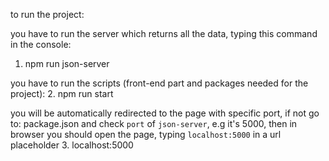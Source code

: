 to run the project:

you have to run the server which returns all the data, typing this command in the console:
1. npm run json-server

you have to run the scripts (front-end part and packages needed for the project):
2. npm run start

you will be automatically redirected to the page with specific port, if not go to:
package.json and check `port` of `json-server`, e.g it's 5000, then in browser you should open the page, typing `localhost:5000` in a url placeholder
3. localhost:5000 
